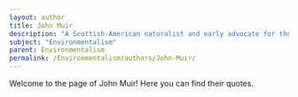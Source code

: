 ```yaml
---
layout: author
title: John Muir
description: "A Scottish-American naturalist and early advocate for the preservation of the wilderness in the United States, he co-founded the Sierra Club and played a key role in the establishment of many national parks."
subject: "Environmentalism"
parent: Environmentalism
permalink: /Environmentalism/authors/John-Muir/
---
```


Welcome to the page of John Muir! Here you can find their quotes.
